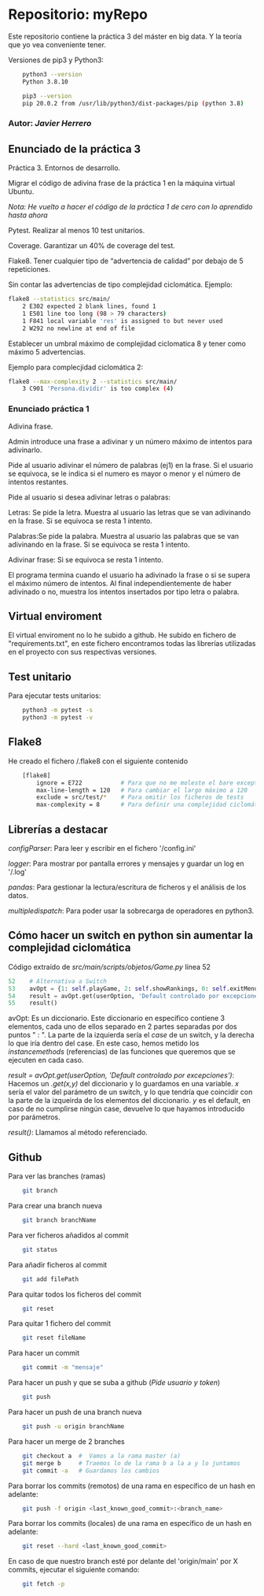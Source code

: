 # Repositorio: myRepo
Este repositorio contiene la práctica 3 del máster en big data. 
Y la teoría que yo vea conveniente tener.

Versiones de pip3 y Python3:

```bash
    python3 --version
    Python 3.8.10

    pip3 --version
    pip 20.0.2 from /usr/lib/python3/dist-packages/pip (python 3.8)
```

### Autor: *Javier Herrero*

## Enunciado de la práctica 3
Práctica 3. Entornos de desarrollo. 

Migrar el código de adivina frase de la práctica 1 en la máquina virtual Ubuntu.

*Nota: He vuelto a hacer el código de la práctica 1 de cero con lo aprendido hasta ahora*

Pytest. Realizar al menos 10 test unitarios.

Coverage. Garantizar un 40% de coverage del test.

Flake8. Tener cualquier tipo de “advertencia de calidad” por debajo de 5 repeticiones.

Sin contar las advertencias de tipo complejidad ciclomática.
Ejemplo:

```bash
flake8 --statistics src/main/
    2 E302 expected 2 blank lines, found 1
    1 E501 line too long (98 > 79 characters)
    1 F841 local variable 'res' is assigned to but never used
    2 W292 no newline at end of file
```

Establecer un umbral máximo de complejidad ciclomatica 8 y tener como máximo 5
advertencias.

Ejemplo para complecjidad ciclomática 2:


```bash
flake8 --max-complexity 2 --statistics src/main/
    3 C901 'Persona.dividir' is too complex (4)
```

### Enunciado práctica 1
Adivina frase.

Admin introduce una frase a adivinar y un número máximo de intentos para adivinarlo.

Pide al usuario adivinar el número de palabras (ej1) en la frase. Si el usuario se equivoca, se le indica si el numero es mayor o menor y el número de intentos restantes.

Pide al usuario si desea adivinar letras o palabras:

Letras: Se pide la letra. Muestra al usuario las letras que se van adivinando en la frase. Si se equivoca se resta 1 intento.

Palabras:Se pide la palabra. Muestra al usuario las palabras que se van adivinando en la frase. Si se equivoca se resta 1 intento.

Adivinar frase: Si se equivoca se resta 1 intento.

El programa termina cuando el usuario ha adivinado la frase o si se supera el máximo número de intentos. Al final independientemente de haber adivinado o no, muestra los intentos insertados por tipo letra o palabra.

## Virtual enviroment
El virtual enviroment no lo he subido a github. He subido en fichero
de "requirements.txt", en este fichero encontramos todas las librerías
utilizadas en el proyecto con sus respectivas versiones.

## Test unitario
Para ejecutar tests unitarios:

```bash
    python3 -m pytest -s
    python3 -m pytest -v
```
## Flake8
He creado el fichero /.flake8 con el siguiente contenido
```bash
    [flake8]
        ignore = E722           # Para que no me moleste el bare except
        max-line-length = 120   # Para cambiar el largo máximo a 120
        exclude = src/test/*    # Para omitir los ficheros de tests
        max-complexity = 8      # Para definir una complejidad ciclomática
```

## Librerías a destacar

*configParser*: Para leer y escribir en el fichero '/config.ini'

*logger*: Para mostrar por pantalla errores y mensajes y guardar un log en '/.log'

*pandas*: Para gestionar la lectura/escritura de ficheros y el análisis de los datos.

*multipledispatch*: Para poder usar la sobrecarga de operadores en python3.

## Cómo hacer un switch en python sin aumentar la complejidad ciclomática

Código extraído de *src/main/scripts/objetos/Game.py* línea 52

```python
52    # Alternativa a Switch
53    avOpt = {1: self.playGame, 2: self.showRankings, 0: self.exitMenu}
54    result = avOpt.get(userOption, 'Default controlado por excepciones')
55    result()
```

avOpt: Es un diccionario. Este diccionario en específico contiene 3 elementos, cada 
uno de ellos separado en 2 partes separadas por dos puntos " : ". La parte de la izquierda sería el *case* de un switch,
y la derecha lo que iría dentro del case. En este caso, hemos metido los *instancemethods* (referencias) de las
funciones que queremos que se ejecuten en cada caso.

*result = avOpt.get(userOption, 'Default controlado por excepciones')*: Hacemos un
*.get(x,y)* del diccionario y lo guardamos en una variable. *x* sería el valor del
parámetro de un switch, y lo que tendría que coincidir con la parte de la izqueirda de los elementos
del diccionario. *y* es el default, en caso de no cumplirse ningún case, devuelve lo que
hayamos introducido por parámetros.

*result()*: Llamamos al método referenciado.

## Github
Para ver las branches (ramas)
```bash
    git branch
```
Para crear una branch nueva
```bash
    git branch branchName
```
Para ver ficheros añadidos al commit
```bash
    git status
```
Para añadir ficheros al commit
```bash
    git add filePath
```
Para quitar todos los ficheros del commit
```bash
    git reset
```
Para quitar 1 fichero del commit
```bash
    git reset fileName
```
Para hacer un commit
```bash
    git commit -m "mensaje"
```
Para hacer un push y que se suba a github (*Pide usuario y token*)
```bash
    git push
```
Para hacer un push de una branch nueva
```bash
    git push -u origin branchName
```
Para hacer un merge de 2 branches
```bash
    git checkout a  #  Vamos a la rama master (a)
    git merge b     # Traemos lo de la rama b a la a y lo juntamos
    git commit -a   # Guardamos los cambios
```
Para borrar los commits (remotos) de una rama en específico de un hash en adelante:
```bash
    git push -f origin <last_known_good_commit>:<branch_name>
```
Para borrar los commits (locales) de una rama en específico de un hash en adelante:
```bash
    git reset --hard <last_known_good_commit>
```
En caso de que nuestro branch esté por delante del 'origin/main' por X commits,
ejecutar el siguiente comando:
```bash
    git fetch -p
```